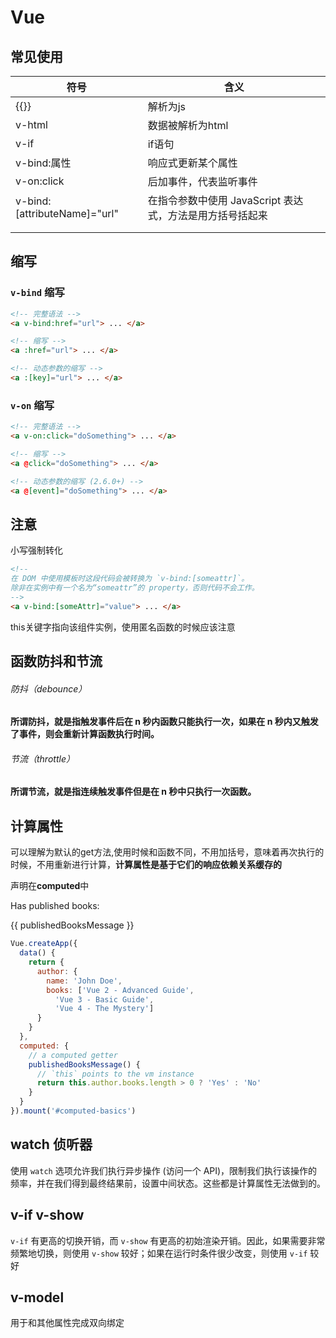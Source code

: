 # Vue

## 常见使用

| 符号                         | 含义                                                     |
| ---------------------------- | -------------------------------------------------------- |
| {{}}                         | 解析为js                                                 |
| v-html                       | 数据被解析为html                                         |
| v-if                         | if语句                                                   |
| v-bind:属性                  | 响应式更新某个属性                                       |
| v-on:click                   | 后加事件，代表监听事件                                   |
| v-bind:[attributeName]="url" | 在指令参数中使用 JavaScript 表达式，方法是用方括号括起来 |
|                              |                                                          |
|                              |                                                          |

## 缩写

### `v-bind` 缩写

```html
<!-- 完整语法 -->
<a v-bind:href="url"> ... </a>

<!-- 缩写 -->
<a :href="url"> ... </a>

<!-- 动态参数的缩写 -->
<a :[key]="url"> ... </a>
```

### `v-on` 缩写

```html
<!-- 完整语法 -->
<a v-on:click="doSomething"> ... </a>

<!-- 缩写 -->
<a @click="doSomething"> ... </a>

<!-- 动态参数的缩写 (2.6.0+) -->
<a @[event]="doSomething"> ... </a>
```

## 注意

小写强制转化

```html
<!--
在 DOM 中使用模板时这段代码会被转换为 `v-bind:[someattr]`。
除非在实例中有一个名为“someattr”的 property，否则代码不会工作。
-->
<a v-bind:[someAttr]="value"> ... </a>
```

this关键字指向该组件实例，使用匿名函数的时候应该注意

## 函数防抖和节流

###### 防抖（debounce）

**所谓防抖，就是指触发事件后在 n 秒内函数只能执行一次，如果在 n 秒内又触发了事件，则会重新计算函数执行时间。**

###### 节流（throttle）

**所谓节流，就是指连续触发事件但是在 n 秒中只执行一次函数。**

## 计算属性

可以理解为默认的get方法,使用时候和函数不同，不用加括号，意味着再次执行的时候，不用重新进行计算，**计算属性是基于它们的响应依赖关系缓存的**

声明在**computed**中

<div id="computed-basics" class="demo">
  <p>Has published books:</p>
  <span>{{ publishedBooksMessage }}</span>
</div>

```javascript
Vue.createApp({
  data() {
    return {
      author: {
        name: 'John Doe',
        books: ['Vue 2 - Advanced Guide',
          'Vue 3 - Basic Guide',
          'Vue 4 - The Mystery']
      }
    }
  },
  computed: {
    // a computed getter
    publishedBooksMessage() {
      // `this` points to the vm instance
      return this.author.books.length > 0 ? 'Yes' : 'No'
    }
  }
}).mount('#computed-basics')
```

## watch 侦听器

使用 `watch` 选项允许我们执行异步操作 (访问一个 API)，限制我们执行该操作的频率，并在我们得到最终结果前，设置中间状态。这些都是计算属性无法做到的。



## v-if  v-show

`v-if` 有更高的切换开销，而 `v-show` 有更高的初始渲染开销。因此，如果需要非常频繁地切换，则使用 `v-show` 较好；如果在运行时条件很少改变，则使用 `v-if` 较好



## v-model

用于和其他属性完成双向绑定







